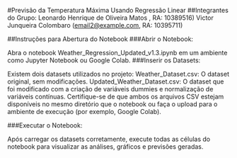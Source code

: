 #Previsão da Temperatura Máxima Usando Regressão Linear
##Integrantes do Grupo:
Leonardo Henrique de Oliveira Matos , RA: 10389516)
Victor Junqueira Colombaro (email2@example.com, RA: 10395711)

##Instruções para Abertura do Notebook
###Abrir o Notebook:

Abra o notebook Weather_Regression_Updated_v1.3.ipynb em um ambiente como Jupyter Notebook ou Google Colab.
###Inserir os Datasets:

Existem dois datasets utilizados no projeto:
Weather_Dataset.csv: O dataset original, sem modificações.
Updated_Weather_Dataset.csv: O dataset que foi modificado com a criação de variáveis dummies e normalização de variáveis contínuas.
Certifique-se de que ambos os arquivos CSV estejam disponíveis no mesmo diretório que o notebook ou faça o upload para o ambiente de execução (por exemplo, Google Colab).

###Executar o Notebook:

Após carregar os datasets corretamente, execute todas as células do notebook para visualizar as análises, gráficos e previsões geradas.
